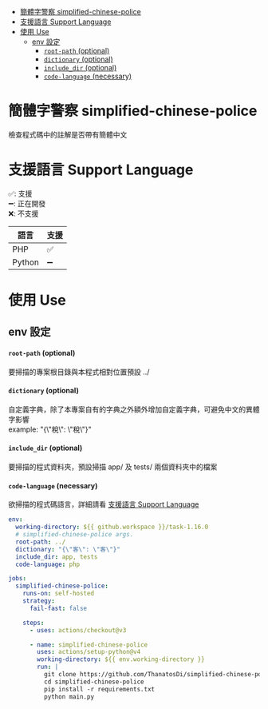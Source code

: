 - [簡體字警察 simplified-chinese-police](#簡體字警察-simplified-chinese-police)
- [支援語言 Support Language](#支援語言-support-language)
- [使用 Use](#使用-use)
  - [env 設定](#env-設定)
      - [`root-path` (optional)](#root-path-optional)
      - [`dictionary` (optional)](#dictionary-optional)
      - [`include_dir` (optional)](#include_dir-optional)
      - [`code-language` (necessary)](#code-language-necessary)


# 簡體字警察 simplified-chinese-police
檢查程式碼中的註解是否帶有簡體中文

# 支援語言 Support Language
✅: 支援  
➖: 正在開發  
❌: 不支援  

| 語言   | 支援 |
| ------ | ---- |
| PHP    | ✅    |
| Python | ➖    |

# 使用 Use
## env 設定
#### `root-path` (optional)
要掃描的專案根目錄與本程式相對位置預設 ../
#### `dictionary` (optional)
自定義字典，除了本專案自有的字典之外額外增加自定義字典，可避免中文的異體字影響  
example: "{\\"稅\\": \\"稅\\"}"
#### `include_dir` (optional)
要掃描的程式資料夾，預設掃描 app/ 及 tests/ 兩個資料夾中的檔案
#### `code-language` (necessary)
欲掃描的程式碼語言，詳細請看 [支援語言 Support Language](#支援語言-support-language)

```yaml
env:
  working-directory: ${{ github.workspace }}/task-1.16.0
  # simplified-chinese-police args.
  root-path: ../
  dictionary: "{\"客\": \"客\"}"
  include_dir: app, tests
  code-language: php

jobs:
  simplified-chinese-police:
    runs-on: self-hosted
    strategy:
      fail-fast: false

    steps:
      - uses: actions/checkout@v3

      - name: simplified-chinese-police
        uses: actions/setup-python@v4
        working-directory: ${{ env.working-directory }}
        run: |
          git clone https://github.com/ThanatosDi/simplified-chinese-police.git simplified-chinese-police
          cd simplified-chinese-police
          pip install -r requirements.txt
          python main.py
          
          

      


```
